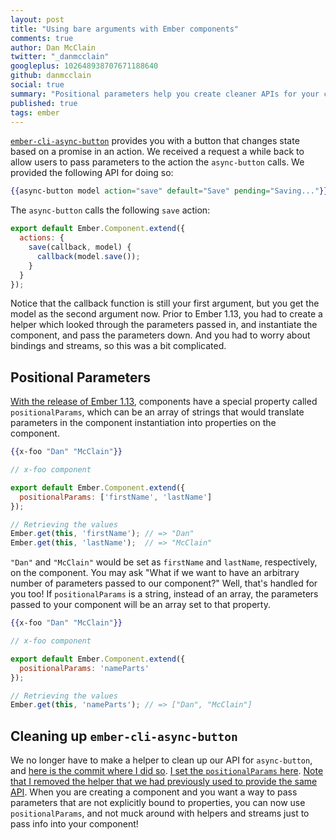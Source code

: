 ```yaml
---
layout: post
title: "Using bare arguments with Ember components"
comments: true
author: Dan McClain
twitter: "_danmcclain"
googleplus: 102648938707671188640
github: danmcclain
social: true
summary: "Positional parameters help you create cleaner APIs for your components"
published: true
tags: ember
---
```


[`ember-cli-async-button`](https://github.com/dockyard/ember-cli-async-button)
provides you with a button that changes state
based on a promise in an action. We received a request a while back to allow
users to pass parameters to the action the `async-button` calls. We provided
the following API for doing so:

```hbs
{{async-button model action="save" default="Save" pending="Saving..."}}
```

The `async-button` calls the following `save` action:

```js
export default Ember.Component.extend({
  actions: {
    save(callback, model) {
      callback(model.save());
    }
  }
});
```

Notice that the callback function is still your first argument, but you get the
model as the second argument now. Prior to Ember 1.13, you had to create a
helper which looked through the parameters passed in, and instantiate the
component, and pass the parameters down. And you had to worry about bindings
and streams, so this was a bit complicated.

## Positional Parameters

[With the release of Ember
1.13](http://emberjs.com/blog/2015/06/12/ember-1-13-0-released.html),
components have a special property called `positionalParams`, which can be an
array of strings that would translate parameters in the component instantiation
into properties on the component.


```hbs
{{x-foo "Dan" "McClain"}}
```

```js
// x-foo component

export default Ember.Component.extend({
  positionalParams: ['firstName', 'lastName']
});

// Retrieving the values
Ember.get(this, 'firstName'); // => "Dan"
Ember.get(this, 'lastName');  // => "McClain"
```

`"Dan"` and `"McClain"` would be set as `firstName` and `lastName`,
respectively, on the component. You may ask "What if we want to have an
arbitrary number of parameters passed to our component?" Well, that's handled
for you too! If `positionalParams` is a string, instead of an array, the
parameters passed to your component will be an array set to that property.

```hbs
{{x-foo "Dan" "McClain"}}
```

```js
// x-foo component

export default Ember.Component.extend({
  positionalParams: 'nameParts'
});

// Retrieving the values
Ember.get(this, 'nameParts'); // => ["Dan", "McClain"]
```

## Cleaning up `ember-cli-async-button`

We no longer have to make a helper to clean up our API for `async-button`, and
[here is the commit where I did
so](https://github.com/dockyard/ember-cli-async-button/commit/79ce87f01e3244f0e0fa8aff9b4e76f18a5eeed8).
[I set the `positionalParams`
here](https://github.com/dockyard/ember-cli-async-button/commit/79ce87f01e3244f0e0fa8aff9b4e76f18a5eeed8#diff-d6ef0b16dc1a1a16373acd916a9f56f8R9).
[Note that I removed the helper that we had previously used to provide the same
API](https://github.com/dockyard/ember-cli-async-button/commit/79ce87f01e3244f0e0fa8aff9b4e76f18a5eeed8#diff-e5b0699b77066e62a7221d9735d743c4L1).
When you are creating a component and you want a way to pass parameters
that are not explicitly bound to properties, you can now use
`positionalParams`, and not muck around with helpers and streams just to pass
info into your component!
